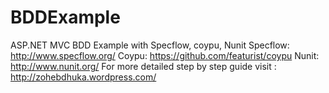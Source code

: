BDDExample
==========

ASP.NET MVC BDD Example with Specflow, coypu, Nunit
Specflow: http://www.specflow.org/
Coypu: https://github.com/featurist/coypu
Nunit: http://www.nunit.org/
For more detailed step by step guide visit : http://zohebdhuka.wordpress.com/ 
